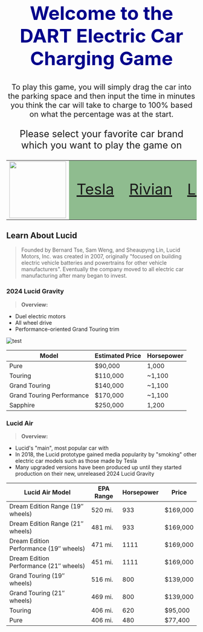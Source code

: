 <h1 style="text-align: center; font-size: 50px; color: darkblue;">Welcome to the DART Electric Car Charging Game</h1>
<p style="text-align: center; font-size: 20px;">To play this game, you will simply drag the car into the parking space and then input the time in minutes you think the car will take to charge to 100% based on what the percentage was at the start.</p>

<p style="text-align: center; font-size: 25px;">Please select your favorite car brand which you want to play the game on</p>

<table>
  <tr>
    <td><img src="{{site.baseurl}}//images/dart.png" height="150"></td>
    <td style="font-size: 40px; background-color: #8FBC8F;"><a href="{{site.baseurl}}/games/teslagame">Tesla</a></td>
    <td style="font-size: 40px; background-color: #8FBC8F;"><a href="{{site.baseurl}}/games/riviangame">Rivian</a></td>
    <td style="font-size: 40px; background-color: #8FBC8F;"><a href="{{site.baseurl}}/games/lucidgame">Lucid</a></td>
    <td style="font-size: 40px; background-color: #8FBC8F;"><a href="{{site.baseurl}}/games/niogame">Nio</a></td>
  </tr>
</table>

## Learn About Lucid
> Founded by Bernard Tse, Sam Weng, and Sheaupyng Lin, Lucid Motors, Inc. was created in 2007, originally "focused on building electric vehicle batteries and powertrains for other vehicle manufacturers". Eventually the company moved to all electric car manufacturing after many began to invest. 

### 2024 Lucid Gravity
> **Overview:** 
- Duel electric motors
- All wheel drive
- Performance-oriented Grand Touring trim

![]({{site.baseurl}}/images/gravity.png "test")

| Model | Estimated Price | Horsepower |
| - | - | - |
| Pure | $90,000 | 1,000 |
| Touring | $110,000 | ~1,100 |
| Grand Touring | $140,000 | ~1,100 |
| Grand Touring Performance | $170,000 | ~1,100 |
| Sapphire | $250,000 | 1,200 |


### Lucid Air
> **Overview:**
- Lucid's "main", most popular car with 
- In 2018, the Lucid prototype gained media popularity by "smoking" other electric car models such as those made by Tesla
- Many upgraded versions have been produced up until they started production on their new, unreleased 2024 Lucid Gravity 

| Lucid Air Model | EPA Range | Horsepower | Price |
| - | - | - | - |
| Dream Edition Range (19″ wheels) | 520 mi. | 933 | $169,000 |
| Dream Edition Range (21″ wheels) | 481 mi. | 933 | $169,000 |
| Dream Edition Performance (19″ wheels) | 471 mi. | 1111 | $169,000 |
| Dream Edition Performance (21″ wheels) | 451 mi. | 1111 | $169,000 |
| Grand Touring (19″ wheels) | 516 mi. | 800 | $139,000 |
| Grand Touring (21″ wheels) | 469 mi. | 800 | $139,000 |
| Touring | 406 mi. | 620 | $95,000 |
| Pure | 406 mi. | 480 | $77,400 |

